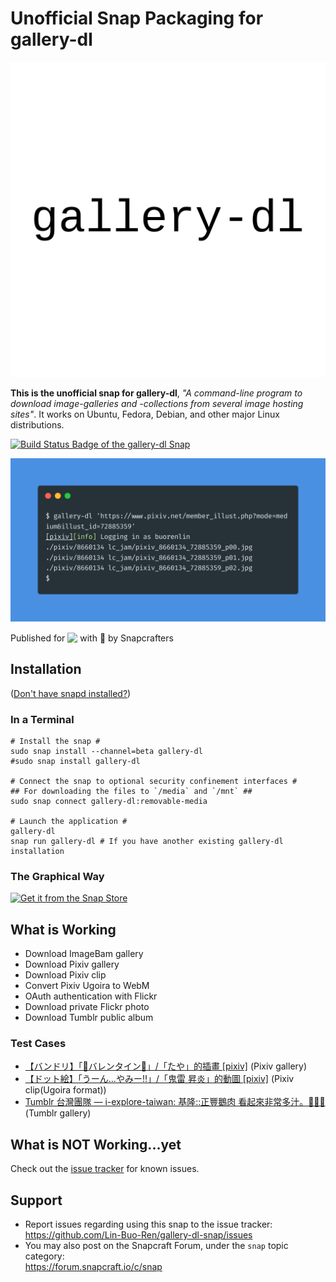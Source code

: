 # Unofficial Snap Packaging for gallery-dl
<!--
	Use the Staticaly service for easy access to in-repo pictures:
	https://www.staticaly.com/
-->
![(Placeholder) Icon of gallery-dl](gui/placeholder-brand.svg "(Placeholder) Icon of gallery-dl")

**This is the unofficial snap for gallery-dl**, *"A command-line program to download image-galleries and -collections from several image hosting sites"*. It works on Ubuntu, Fedora, Debian, and other major Linux distributions.

[![Build Status Badge of the `gallery-dl` Snap](https://build.snapcraft.io/badge/Lin-Buo-Ren/gallery-dl-snap.svg "Build Status of the `gallery-dl` snap")](https://build.snapcraft.io/user/Lin-Buo-Ren/gallery-dl-snap)

![Screenshot of the Snapped Application](local/screenshots/download-pixiv.png "Screenshot of the Snapped Application")

Published for <img src="http://anything.codes/slack-emoji-for-techies/emoji/tux.png" align="top" width="24" /> with 💝 by Snapcrafters

## Installation
([Don't have snapd installed?](https://snapcraft.io/docs/core/install))

### In a Terminal
    # Install the snap #
    sudo snap install --channel=beta gallery-dl
    #sudo snap install gallery-dl
    
    # Connect the snap to optional security confinement interfaces #
    ## For downloading the files to `/media` and `/mnt` ##
    sudo snap connect gallery-dl:removable-media
    
    # Launch the application #
    gallery-dl
    snap run gallery-dl # If you have another existing gallery-dl installation

### The Graphical Way
[![Get it from the Snap Store](https://snapcraft.io/static/images/badges/en/snap-store-black.svg)](https://snapcraft.io/gallery-dl)

## What is Working
* Download ImageBam gallery
* Download Pixiv gallery
* Download Pixiv clip
* Convert Pixiv Ugoira to WebM
* OAuth authentication with Flickr
* Download private Flickr photo
* Download Tumblr public album

### Test Cases
* [【バンドリ】「💙バレンタイン💖」/「たや」的插畫 [pixiv]](https://www.pixiv.net/member_illust.php?mode=medium&illust_id=73280679) (Pixiv gallery)
* [【ドット絵】「うーん...やみー!!」/「鬼雷 昇炎」的動圖 [pixiv]](https://www.pixiv.net/member_illust.php?mode=medium&illust_id=73280348) (Pixiv clip(Ugoira format))
* [Tumblr 台灣團隊 — i-explore-taiwan: 基隆::正豐鵝肉 看起來非常多汁。🤤🤤🤤](https://taiwanteam.tumblr.com/post/182890602601/i-explore-taiwan-%E5%9F%BA%E9%9A%86%E6%AD%A3%E8%B1%90%E9%B5%9D%E8%82%89-%E7%9C%8B%E8%B5%B7%E4%BE%86%E9%9D%9E%E5%B8%B8%E5%A4%9A%E6%B1%81) (Tumblr gallery)

## What is NOT Working...yet 
Check out the [issue tracker](https://github.com/Lin-Buo-Ren/gallery-dl-snap/issues) for known issues.

## Support
* Report issues regarding using this snap to the issue tracker:  
  <https://github.com/Lin-Buo-Ren/gallery-dl-snap/issues>
* You may also post on the Snapcraft Forum, under the `snap` topic category:  
  <https://forum.snapcraft.io/c/snap>
